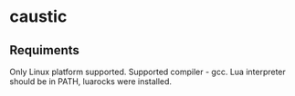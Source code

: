 # caustic

## Requiments
Only Linux platform supported. Supported compiler - gcc. Lua interpreter should be in PATH, luarocks were installed.
